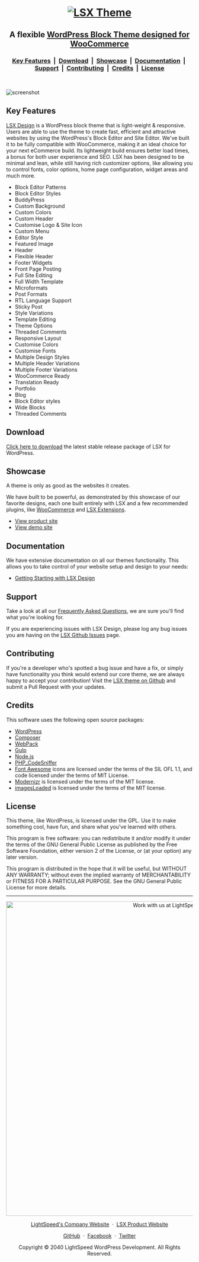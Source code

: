 <h1 align="center"><a target="_blank" href="https://lsx.dsign/"><img src="https://lsx.design/wp-content/uploads/2023/05/lsx-design-logo-dark.svg" alt="LSX Theme"></a></h1>

<h2 align="center">A flexible <a href="https://wordpress.org/documentation/article/block-themes/" target="_blank">WordPress Block Theme designed for WooCommerce</a></h2>

<h3 align="center">
	<a href="#key-features">Key Features</a>
	&nbsp;|&nbsp;
	<a href="#download">Download</a>
	&nbsp;|&nbsp;
	<a href="#showcase">Showcase</a>
	&nbsp;|&nbsp;
  <a href="#documentation">Documentation</a>
	&nbsp;|&nbsp;
	<a href="#support">Support</a>
	&nbsp;|&nbsp;
  <a href="#contributing">Contributing</a>
	&nbsp;|&nbsp;
	<a href="#credits">Credits</a>
	&nbsp;|&nbsp;
	<a href="#license">License</a>
</h3>

<br>

![screenshot](https://github.com/lightspeedwp/lsx-design/blob/main/screenshot.png?raw=true)

## Key Features

[LSX Design](https://lsx.design/) is a WordPress block theme that is light-weight & responsive. Users are able to use the theme to create fast, efficient and attractive websites by using the WordPress's Block Editor and Site Editor. We've built it to be fully compatible with WooCommerce, making it an ideal choice for your next eCommerce build. Its lightweight build ensures better load times, a bonus for both user experience and SEO. LSX has been designed to be minimal and lean, while still having rich customizer options, like allowing you to control fonts, color options, home page configuration, widget areas and much more. 

* Block Editor Patterns  
* Block Editor Styles  
* BuddyPress  
* Custom Background  
* Custom Colors  
* Custom Header  
* Customise Logo & Site Icon
* Custom Menu  
* Editor Style  
* Featured Image 
* Header  
* Flexible Header  
* Footer Widgets  
* Front Page Posting  
* Full Site Editing  
* Full Width Template  
* Microformats  
* Post Formats  
* RTL Language Support  
* Sticky Post  
* Style Variations  
* Template Editing
* Theme Options
* Threaded Comments
* Responsive Layout
* Customise Colors
* Customise Fonts
* Multiple Design Styles
* Multiple Header Variations
* Multiple Footer Variations
* WooCommerce Ready
* Translation Ready
* Portfolio
* Blog
* Block Editor styles
* Wide Blocks
* Threaded Comments

## Download

[Click here to download](https://downloads.wordpress.org/theme/lsx-design.zip) the latest stable release package of LSX for WordPress.

## Showcase

A theme is only as good as the websites it creates.

We have built to be powerful, as demonstrated by this showcase of our favorite designs, each one built entirely with LSX and a few recommended plugins, like [WooCommerce](https://woocommerce.com/) and [LSX Extensions](https://lsx.design/extensions/). 

* [View product site](https://lsx.design/)
* [View demo site](https://demo.lsx.design/)

## Documentation

We have extensive documentation on all our themes functionality. This allows you to take control of your website setup and design to your needs: 

* [Getting Starting with LSX Design](https://lsx.design/docs/)

## Support

Take a look at all our [Frequently Asked Questions](https://lsx.design/faqs/), we are sure you'll find what you're looking for. 

If you are experiencing issues with LSX Design, please log any bug issues you are having on the [LSX Github Issues](https://github.com/lightspeedwp/lsx-design/issues) page.

## Contributing

If you're a developer who's spotted a bug issue and have a fix, or simply have functionality you think would extend our core theme, we are always happy to accept your contribution! Visit the [LSX theme on Github](https://github.com/lightspeedwp/lsx-design) and submit a Pull Request with your updates.

## Credits

This software uses the following open source packages:

* [WordPress](https://wordpress.org/)
* [Composer](https://getcomposer.org/)
* [WebPack](https://webpackwebpack.js.org/)
* [Gulp](https://gulpjs.com/)
* [Node.js](https://nodejs.org/)
* [PHP_CodeSniffer](https://github.com/squizlabs/PHP_CodeSniffer)
* [Font Awesome](http://fontawesome.io/) icons are licensed under the terms of the SIL OFL 1.1, and code licensed under the terms of MIT License.
* [Modernizr](https://modernizr.com/) is licensed under the terms of the MIT license.
* [imagesLoaded](http://imagesloaded.desandro.com/) is licensed under the terms of the MIT license.

## License

This theme, like WordPress, is licensed under the GPL. Use it to make something cool, have fun, and share what you've learned with others.

This program is free software: you can redistribute it and/or modify it under the terms of the GNU General Public License as published by the Free Software Foundation, either version 2 of the License, or (at your option) any later version.

This program is distributed in the hope that it will be useful, but WITHOUT ANY WARRANTY; without even the implied warranty of MERCHANTABILITY or FITNESS FOR A PARTICULAR PURPOSE. See the GNU General Public License for more details.


---
<p align="center">
  <a href="https://www.lsdev.biz/contact/"><img src="https://www.lsdev.biz/wp-content/uploads/2020/02/work-with-lightspeed.png" width="850" alt="Work with us at LightSpeed"></a>
</p>
<p align="center">
  <a href="https://www.lsdev.biz">LightSpeed's Company Website</a> &nbsp;&middot;&nbsp;
  <a href="https://www.lsdev.biz/lsx/">LSX Product Website</a>
</p>
<p align="center">
  <a href="https://github.com/lightspeedwp">GitHub</a> &nbsp;&middot;&nbsp;
  <a href="https://facebook.com/lightspeedwpdev">Facebook</a> &nbsp;&middot;&nbsp;
  <a href="https://twitter.com/lightspeedwp">Twitter</a>
</p>
<p align="center">
  Copyright © 2040 LightSpeed WordPress Development. All Rights Reserved.
</p>
